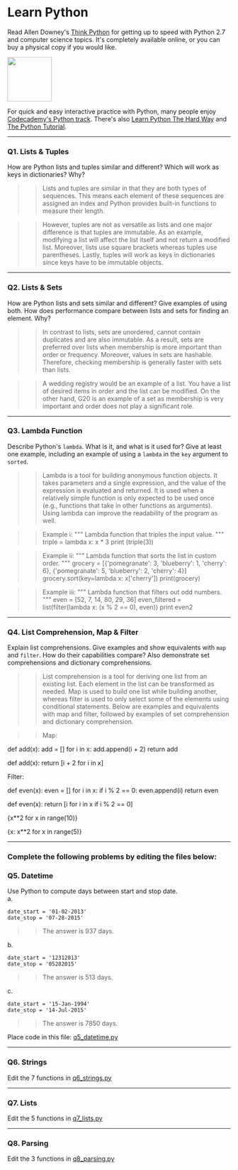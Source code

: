 # Learn Python

Read Allen Downey's [Think Python](http://www.greenteapress.com/thinkpython/) for getting up to speed with Python 2.7 and computer science topics. It's completely available online, or you can buy a physical copy if you would like.

<a href="http://www.greenteapress.com/thinkpython/"><img src="img/think_python.png" style="width: 100px;" target="_blank"></a>

For quick and easy interactive practice with Python, many people enjoy [Codecademy's Python track](http://www.codecademy.com/en/tracks/python). There's also [Learn Python The Hard Way](http://learnpythonthehardway.org/book/) and [The Python Tutorial](https://docs.python.org/2/tutorial/).

---

### Q1. Lists &amp; Tuples

How are Python lists and tuples similar and different? Which will work as keys in dictionaries? Why?

>> Lists and tuples are similar in that they are both types of sequences. This means each element of these sequences are assigned an index and Python provides built-in functions to measure their length.

>> However, tuples are not as versatile as lists and one major difference is that tuples are immutable. As an example, modifying a list will affect the list itself and not return a modified list. Moreover, lists use square brackets whereas tuples use parentheses. Lastly, tuples will work as keys in dictionaries since keys have to be immutable objects.

---

### Q2. Lists &amp; Sets

How are Python lists and sets similar and different? Give examples of using both. How does performance compare between lists and sets for finding an element. Why?

>> In contrast to lists, sets are unordered, cannot contain duplicates and are also immutable. As a result, sets are preferred over lists when membership is more important than order or frequency. Moreover, values in sets are hashable. Therefore, checking membership is generally faster with sets than lists.

>> A wedding registry would be an example of a list. You have a list of desired items in order and the list can be modified. On the other hand, G20 is an example of a set as membership is very important and order does not play a significant role.

---

### Q3. Lambda Function

Describe Python's `lambda`. What is it, and what is it used for? Give at least one example, including an example of using a `lambda` in the `key` argument to `sorted`.

>> Lambda is a tool for building anonymous function objects. It takes parameters and a single expression, and the value of the expression is evaluated and returned. It is used when a relatively simple function is only expected to be used once (e.g., functions that take in other functions as arguments). Using lambda can improve the readability of the program as well.

>> Example i:
"""
Lambda function that triples the input value.
"""
triple = lambda x: x * 3
print (triple(3))

>> Example ii:
"""
Lambda function that sorts the list in custom order.
"""
grocery = [{'pomegranate': 3, 'blueberry': 1, 'cherry': 6}, {'pomegranate': 5, 'blueberry': 2, 'cherry': 4}]
grocery.sort(key=lambda x: x['cherry'])
print(grocery)

>> Example iii:
"""
Lambda function that filters out odd numbers.
"""
even = [52, 7, 14, 80, 29, 36]
even_filtered = list(filter(lambda x: (x % 2 == 0), even))
print even2

---

### Q4. List Comprehension, Map &amp; Filter

Explain list comprehensions. Give examples and show equivalents with `map` and `filter`. How do their capabilities compare? Also demonstrate set comprehensions and dictionary comprehensions.

>> List comprehension is a tool for deriving one list from an existing list. Each element in the list can be transformed as needed. Map is used to build one list while building another, whereas filter is used to only select some of the elements using conditional statements. Below are examples and equivalents with map and filter, followed by examples of set comprehension and dictionary comprehension.

>> Map:

def add(x):
    add = []
    for i in x:
        add.append(i + 2)
    return add
    
def add(x):
    return [i + 2 for i in x]

Filter:

def even(x):
    even = []
    for i in x:
        if i % 2 == 0:
            even.append(i)
    return even

def even(x):
    return [i for i in x if i % 2 == 0]

{x**2 for x in range(10)}

{x: x**2 for x in range(5)}

---

### Complete the following problems by editing the files below:

### Q5. Datetime
Use Python to compute days between start and stop date.   
a.  

```
date_start = '01-02-2013'    
date_stop = '07-28-2015'
```

>> The answer is 937 days.

b.  
```
date_start = '12312013'  
date_stop = '05282015'  
```

>> The answer is 513 days.

c.  
```
date_start = '15-Jan-1994'      
date_stop = '14-Jul-2015'  
```

>> The answer is 7850 days.

Place code in this file: [q5_datetime.py](python/q5_datetime.py)

---

### Q6. Strings
Edit the 7 functions in [q6_strings.py](python/q6_strings.py)

---

### Q7. Lists
Edit the 5 functions in [q7_lists.py](python/q7_lists.py)

---

### Q8. Parsing
Edit the 3 functions in [q8_parsing.py](python/q8_parsing.py)





